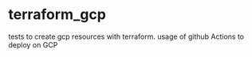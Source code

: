 # terraform_gcp
tests to create gcp resources with terraform. usage of github Actions to deploy on GCP
